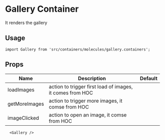 # Gallery Container

It renders the gallery

## Usage

```
import Gallery from 'src/containers/molecules/gallery.containers';
```

## Props


| Name | Description | Default |
|------|-------------|---------|
| loadImages     |  action to trigger first load of images, it comes from HOC         |         |
|   getMoreImages |       action to trigger more images, it comse from HOC    |         |
|   imageClicked |       action to open an image, it comse from HOC    |         |


```
  <Gallery />
```
